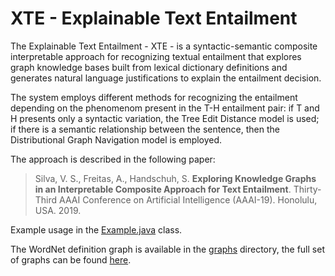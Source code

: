 # XTE - Explainable Text Entailment

The Explainable Text Entailment - XTE - is a syntactic-semantic composite interpretable approach for recognizing textual entailment that explores graph knowledge bases built from lexical dictionary definitions and generates natural language justifications to explain the entailment decision. 

The system employs different methods for recognizing the entailment depending on the phenomenom present in the T-H entailment pair: if T and H presents only a syntactic variation, the Tree Edit Distance model is used; if there is a semantic relationship between the sentence, then the Distributional Graph Navigation model is employed.

The approach is described in the following paper:

> Silva, V. S., Freitas, A., Handschuh, S. **Exploring Knowledge Graphs in an Interpretable Composite Approach for Text Entailment**. Thirty-Third AAAI Conference on Artificial Intelligence (AAAI-19). Honolulu, USA. 2019.

Example usage in the [Example.java](https://github.com/ssvivian/XTE/blob/master/src/test/java/entail/Example.java) class.

The WordNet definition graph is available in the [graphs](https://github.com/ssvivian/XTE/tree/master/graphs) directory, the full set of graphs can be found [here](https://figshare.com/collections/Definition_Knowledge_Graphs/4675841).
